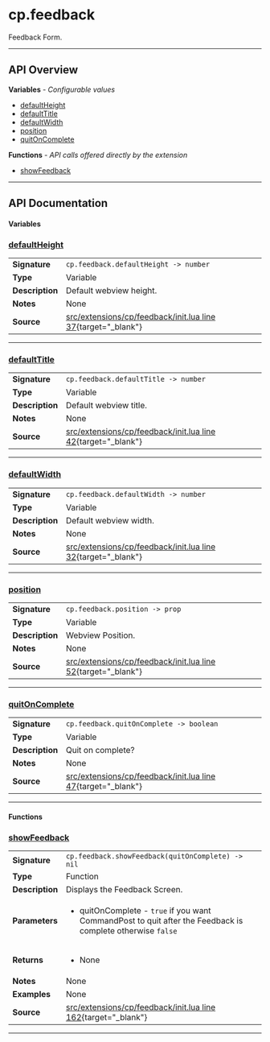 # cp.feedback

Feedback Form.

---

## API Overview
**Variables** - _Configurable values_
 * [defaultHeight](#defaultheight)
 * [defaultTitle](#defaulttitle)
 * [defaultWidth](#defaultwidth)
 * [position](#position)
 * [quitOnComplete](#quitoncomplete)

**Functions** - _API calls offered directly by the extension_
 * [showFeedback](#showfeedback)


---

## API Documentation

#### Variables


### [defaultHeight](#defaultheight)

|                                             |                                                                                     |
| --------------------------------------------|-------------------------------------------------------------------------------------|
| **Signature**                               | `cp.feedback.defaultHeight -> number`                                                                    |
| **Type**                                    | Variable                                                                     |
| **Description**                             | Default webview height.                                                                     |
| **Notes**                                   | None |
| **Source**                                  | [src/extensions/cp/feedback/init.lua line 37](https://github.com/CommandPost/CommandPost/blob/develop/src/extensions/cp/feedback/init.lua#L37){target="_blank"} |

---


### [defaultTitle](#defaulttitle)

|                                             |                                                                                     |
| --------------------------------------------|-------------------------------------------------------------------------------------|
| **Signature**                               | `cp.feedback.defaultTitle -> number`                                                                    |
| **Type**                                    | Variable                                                                     |
| **Description**                             | Default webview title.                                                                     |
| **Notes**                                   | None |
| **Source**                                  | [src/extensions/cp/feedback/init.lua line 42](https://github.com/CommandPost/CommandPost/blob/develop/src/extensions/cp/feedback/init.lua#L42){target="_blank"} |

---


### [defaultWidth](#defaultwidth)

|                                             |                                                                                     |
| --------------------------------------------|-------------------------------------------------------------------------------------|
| **Signature**                               | `cp.feedback.defaultWidth -> number`                                                                    |
| **Type**                                    | Variable                                                                     |
| **Description**                             | Default webview width.                                                                     |
| **Notes**                                   | None |
| **Source**                                  | [src/extensions/cp/feedback/init.lua line 32](https://github.com/CommandPost/CommandPost/blob/develop/src/extensions/cp/feedback/init.lua#L32){target="_blank"} |

---


### [position](#position)

|                                             |                                                                                     |
| --------------------------------------------|-------------------------------------------------------------------------------------|
| **Signature**                               | `cp.feedback.position -> prop`                                                                    |
| **Type**                                    | Variable                                                                     |
| **Description**                             | Webview Position.                                                                     |
| **Notes**                                   | None |
| **Source**                                  | [src/extensions/cp/feedback/init.lua line 52](https://github.com/CommandPost/CommandPost/blob/develop/src/extensions/cp/feedback/init.lua#L52){target="_blank"} |

---


### [quitOnComplete](#quitoncomplete)

|                                             |                                                                                     |
| --------------------------------------------|-------------------------------------------------------------------------------------|
| **Signature**                               | `cp.feedback.quitOnComplete -> boolean`                                                                    |
| **Type**                                    | Variable                                                                     |
| **Description**                             | Quit on complete?                                                                     |
| **Notes**                                   | None |
| **Source**                                  | [src/extensions/cp/feedback/init.lua line 47](https://github.com/CommandPost/CommandPost/blob/develop/src/extensions/cp/feedback/init.lua#L47){target="_blank"} |

---

#### Functions


### [showFeedback](#showfeedback)

|                                             |                                                                                     |
| --------------------------------------------|-------------------------------------------------------------------------------------|
| **Signature**                               | `cp.feedback.showFeedback(quitOnComplete) -> nil`                                                                    |
| **Type**                                    | Function                                                                     |
| **Description**                             | Displays the Feedback Screen.                                                                     |
| **Parameters**                              | <ul><li>quitOnComplete - `true` if you want CommandPost to quit after the Feedback is complete otherwise `false`</li></ul> |
| **Returns**                                 | <ul><li>None</li></ul>          |
| **Notes**                                   | None |
| **Examples**                                | None |
| **Source**                                  | [src/extensions/cp/feedback/init.lua line 162](https://github.com/CommandPost/CommandPost/blob/develop/src/extensions/cp/feedback/init.lua#L162){target="_blank"} |

---

